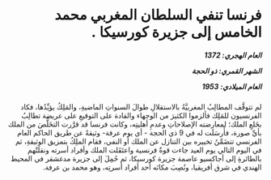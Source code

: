 <h1 dir="rtl">فرنسا تنفي السلطان المغربي محمد الخامس إلى جزيرة كورسيكا .</h1>

<h5 dir="rtl">العام الهجري:  1372

الشهر القمري: ذو الحجة

العام الميلادي: 1953</h5>

<p dir="rtl">لم تتوقَّف المطالِبُ المغربيَّةُ بالاستقلالِ طوالَ السنواتِ الماضيةِ، والمَلِكُ يؤيِّدُها، فكاد الفرنسيون للمَلِك فألزموا الكثيرَ من الوجهاء والقادة على التوقيعِ على عريضة تطالِبُ بخَلعِ الملك؛ لمعارضته الإصلاحاتِ وعدمِ أهليتِه، وكانت فرنسا قد قرَّرت التخَلُّصَ من الملك بأيِّ صورة، فأَرسَلَت له في 9 ذي الحجة - أي يوم عرفة- وثيقةً عن طريق الحاكم العام الفرنسي تتضَمَّنُ تخييره بين التنازل عن الملك أو النفي، فقام الملِكُ بتمزيق الوثيقةِ، ثم في اليوم التالي يوم العيد جاءت قوةٌ فرنسية واعتَقَلت الملك وأفراد أسرته ونقلَتْهم بالطائرةِ إلى أجاكسيو عاصمة جزيرة كورسيكا، ثم حُمِلَ إلى جزيرة مدغشقر في المحيط الهندي في شرق أفريقيا، ونُصِبَ مكانَه أحد أفراد أسرتِه، وهو محمد بن عرفة.</p></br>
